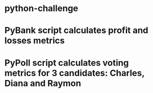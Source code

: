 # python-challenge
# PyBank script calculates profit and losses metrics
# PyPoll script calculates voting metrics for 3 candidates: Charles, Diana and Raymon